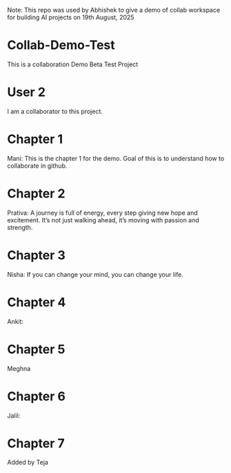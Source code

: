 Note: This repo was used by Abhishek to give a demo of collab workspace for building AI projects on 19th August, 2025

# Collab-Demo-Test
This is a collaboration Demo Beta Test Project

# User 2
I am a collaborator to this project.

# Chapter 1
Mani: 
This is the chapter 1 for the demo. Goal of this is to understand how to collaborate in github.

# Chapter 2
Prativa: A journey is full of energy, every step giving new hope and excitement.
It’s not just walking ahead, it’s moving with passion and strength.

# Chapter 3
Nisha: If you can change your mind, you can change your life.

# Chapter 4
Ankit:

# Chapter 5
Meghna

# Chapter 6
Jalil:

# Chapter 7
Added by Teja






